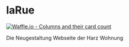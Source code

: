 # laRue
[![Waffle.io - Columns and their card count](https://badge.waffle.io/garritfra/laRue.svg?columns=all)](https://waffle.io/garritfra/laRue)

Die Neugestaltung Webseite der Harz Wohnung
